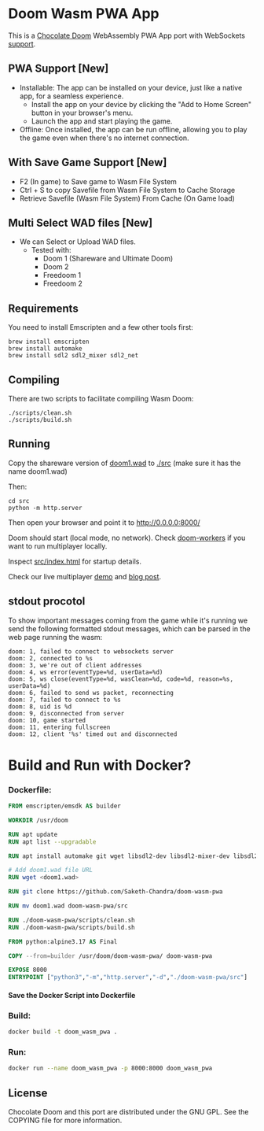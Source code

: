 # Doom Wasm PWA App

This is a [Chocolate Doom][1] WebAssembly PWA App port with WebSockets [support][4].

## PWA Support [New]
- Installable: The app can be installed on your device, just like a native app, for a seamless experience.
    - Install the app on your device by clicking the "Add to Home Screen" button in your browser's menu.
    - Launch the app and start playing the game.
- Offline: Once installed, the app can be run offline, allowing you to play the game even when there's no internet connection.
## With Save Game Support [New]
- F2 (In game) to Save game to Wasm File System
- Ctrl + S to copy Savefile from  Wasm File System to Cache Storage
- Retrieve Savefile (Wasm File System) From Cache (On Game load)
## Multi Select WAD files [New]
- We can Select or Upload WAD files.
    * Tested with:
        * Doom 1 (Shareware and Ultimate Doom)
        * Doom 2
        * Freedoom 1
        * Freedoom 2
## Requirements

You need to install Emscripten and a few other tools first:

```
brew install emscripten
brew install automake
brew install sdl2 sdl2_mixer sdl2_net
```

## Compiling

There are two scripts to facilitate compiling Wasm Doom:

```
./scripts/clean.sh
./scripts/build.sh
```

## Running

Copy the shareware version of [doom1.wad][3] to [./src][9] (make sure it has the name doom1.wad)

Then:

```
cd src
python -m http.server
```

Then open your browser and point it to http://0.0.0.0:8000/

Doom should start (local mode, no network). Check [doom-workers][8] if you want to run multiplayer locally.

Inspect [src/index.html][6] for startup details.

Check our live multiplayer [demo][5] and [blog post][7].

## stdout procotol

To show important messages coming from the game while it's running we send the following formatted stdout messages, which can be parsed in the web page running the wasm:

```
doom: 1, failed to connect to websockets server
doom: 2, connected to %s
doom: 3, we're out of client addresses
doom: 4, ws error(eventType=%d, userData=%d)
doom: 5, ws close(eventType=%d, wasClean=%d, code=%d, reason=%s, userData=%d)
doom: 6, failed to send ws packet, reconnecting
doom: 7, failed to connect to %s
doom: 8, uid is %d
doom: 9, disconnected from server
doom: 10, game started
doom: 11, entering fullscreen
doom: 12, client '%s' timed out and disconnected
```

# Build and Run with Docker?

### Dockerfile:
```Dockerfile
FROM emscripten/emsdk AS builder

WORKDIR /usr/doom

RUN apt update
RUN apt list --upgradable

RUN apt install automake git wget libsdl2-dev libsdl2-mixer-dev libsdl2-net-dev -y

# Add doom1.wad file URL
RUN wget <doom1.wad>

RUN git clone https://github.com/Saketh-Chandra/doom-wasm-pwa

RUN mv doom1.wad doom-wasm-pwa/src

RUN ./doom-wasm-pwa/scripts/clean.sh
RUN ./doom-wasm-pwa/scripts/build.sh

FROM python:alpine3.17 AS Final

COPY --from=builder /usr/doom/doom-wasm-pwa/ doom-wasm-pwa

EXPOSE 8000
ENTRYPOINT ["python3","-m","http.server","-d","./doom-wasm-pwa/src"]
```
#### Save the Docker Script into Dockerfile
### Build:
```bash
docker build -t doom_wasm_pwa .
```
### Run:
```bash
docker run --name doom_wasm_pwa -p 8000:8000 doom_wasm_pwa
```

## License

Chocolate Doom and this port are distributed under the GNU GPL. See the COPYING file for more information.

[1]: https://github.com/chocolate-doom/chocolate-doom
[2]: https://emscripten.org/
[3]: https://doomwiki.org/wiki/DOOM1.WAD
[4]: src/net_websockets.c
[5]: https://silentspacemarine.com
[6]: src/index.html
[7]: https://blog.cloudflare.com/doom-multiplayer-workers
[8]: https://github.com/cloudflare/doom-workers
[9]: src
